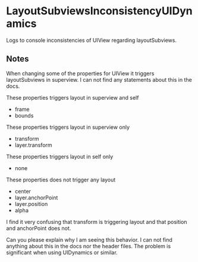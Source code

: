 # LayoutSubviewsInconsistencyUIDynamics

Logs to console inconsistencies of UIView regarding layoutSubviews.

## Notes

When changing some of the properties for UIView it triggers layoutSubviews in superview. I can not find any statements about this in the docs. 

These properties triggers layout in superview and self
+ frame
+ bounds

These properties triggers layout in superview only
+ transform
+ layer.transform

These properties triggers layout in self only
+ none

These properties does not trigger any layout
+ center
+ layer.anchorPoint
+ layer.position
+ alpha


I find it very confusing that transform is triggering layout and that position and anchorPoint does not.  

Can you please explain why I am seeing this behavior. I can not find anything about this in the docs nor the header files. The problem is significant when using UIDynamics or similar.